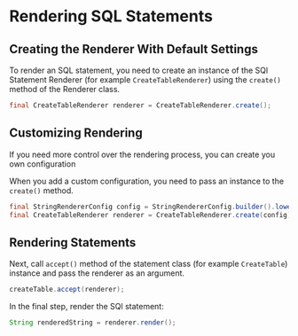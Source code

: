 # Rendering SQL Statements

## Creating the Renderer With Default Settings

To render an SQL statement, you need to create an instance of the SQl  Statement Renderer (for example `CreateTableRenderer`) using the `create()` method of
the Renderer class.

```java
final CreateTableRenderer renderer = CreateTableRenderer.create();
```

## Customizing Rendering 

If you need more control over the rendering process, you can create you own configuration

When you add a custom configuration, you need to pass an instance to the `create()` method. 

```java
final StringRendererConfig config = StringRendererConfig.builder().lowerCase(true).build();
final CreateTableRenderer renderer = CreateTableRenderer.create(config);
```
## Rendering Statements


Next, call `accept()` method of the statement class (for example `CreateTable`) instance and pass the renderer as
an argument.

```java
createTable.accept(renderer);
```

In the final step, render the SQl statement:

```java
String renderedString = renderer.render();
```